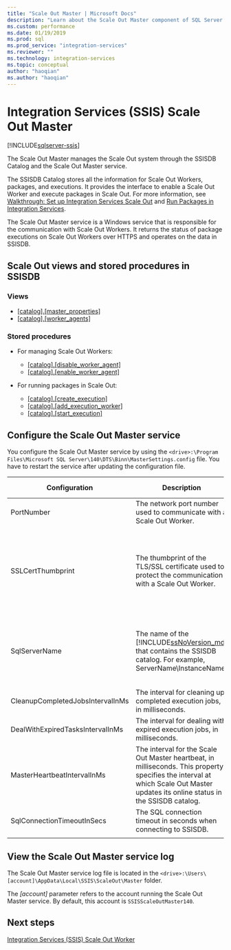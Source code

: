 ```yaml
---
title: "Scale Out Master | Microsoft Docs"
description: "Learn about the Scale Out Master component of SQL Server Integration Services (SSIS) Scale Out Master Service."
ms.custom: performance
ms.date: 01/19/2019
ms.prod: sql
ms.prod_service: "integration-services"
ms.reviewer: ""
ms.technology: integration-services
ms.topic: conceptual
author: "haoqian"
ms.author: "haoqian"
---
```

# Integration Services (SSIS) Scale Out Master

[!INCLUDE[sqlserver-ssis](../../includes/applies-to-version/sqlserver-ssis.md)]



The Scale Out Master manages the Scale Out system through the SSISDB Catalog and the Scale Out Master service. 

The SSISDB Catalog stores all the information for Scale Out Workers, packages, and executions. It provides the interface to enable a Scale Out Worker and execute packages in Scale Out. For more information, see [Walkthrough: Set up Integration Services Scale Out](walkthrough-set-up-integration-services-scale-out.md) and [Run Packages in Integration Services](run-packages-in-integration-services-ssis-scale-out.md).

The Scale Out Master service is a Windows service that is responsible for the communication with Scale Out Workers. It returns the status of package executions on Scale Out Workers over HTTPS and operates on the data in SSISDB. 

## Scale Out views and stored procedures in SSISDB

### Views

- [[catalog].[master_properties]](../../integration-services/system-views/catalog-master-properties-ssisdb-database.md)
- [[catalog].[worker_agents]](../../integration-services/system-views/catalog-worker-agents-ssisdb-database.md)

### Stored procedures

- For managing Scale Out Workers:
    - [[catalog].[disable_worker_agent]](../../integration-services/system-stored-procedures/catalog-disable-worker-agent-ssisdb-database.md)
    - [[catalog].[enable_worker_agent]](../../integration-services/system-stored-procedures/catalog-enable-worker-agent-ssisdb-database.md)

- For running packages in Scale Out:
    - [[catalog].[create_execution]](../../integration-services/system-stored-procedures/catalog-create-execution-ssisdb-database.md)
    - [[catalog].[add_execution_worker]](../../integration-services/system-stored-procedures/catalog-add-execution-worker-ssisdb-database.md)
    - [[catalog].[start_execution]](../../integration-services/system-stored-procedures/catalog-start-execution-ssisdb-database.md)

## Configure the Scale Out Master service

You configure the Scale Out Master service by using the `<drive>:\Program Files\Microsoft SQL Server\140\DTS\Binn\MasterSettings.config` file. You have to restart the service after updating the configuration file.


|Configuration  |Description  |Default Value  |
|---------|---------|---------|
|PortNumber|The network port number used to communicate with a Scale Out Worker.|8391|
|SSLCertThumbprint|The thumbprint of the TLS/SSL certificate used to protect  the communication with a Scale Out Worker.|The thumbprint of the TLS/SSL certificate specified during the Scale Out Master installation|
|SqlServerName|The name of the [!INCLUDE[ssNoVersion_md](../../includes/ssnoversion-md.md)] that contains the SSISDB catalog. For example, ServerName\\InstanceName.|The name of the SQL Server that is installed with the Scale Out Master.|
|CleanupCompletedJobsIntervalInMs|The interval for cleaning up completed execution jobs, in milliseconds.|43200000|
|DealWithExpiredTasksIntervalInMs|The interval for dealing with expired execution jobs, in milliseconds.|300000|
|MasterHeartbeatIntervalInMs|The interval for the Scale Out Master heartbeat, in milliseconds. This property specifies the interval at which Scale Out Master updates its online status in the SSISDB catalog.|30000|
|SqlConnectionTimeoutInSecs|The SQL connection timeout in seconds when connecting to SSISDB.|15|
||||    

## View the Scale Out Master service log

The Scale Out Master service log file is located in the `<drive>:\Users\[account]\AppData\Local\SSIS\ScaleOut\Master` folder. 

The *[account]* parameter refers to the account running the Scale Out Master service. By default, this account is `SSISScaleOutMaster140`.

## Next steps

[Integration Services (SSIS) Scale Out Worker](integration-services-ssis-scale-out-worker.md)
